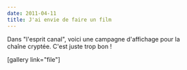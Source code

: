 ```yaml
---
date: 2011-04-11
title: J'ai envie de faire un film
---
```

Dans "l'esprit canal", voici une campagne d'affichage pour la chaîne cryptée. C'est juste trop bon !

[gallery link="file"]
